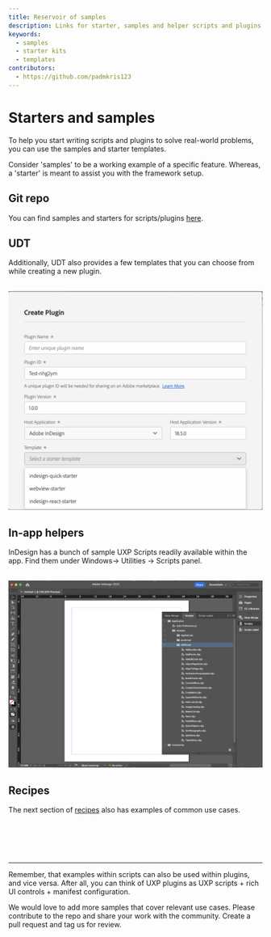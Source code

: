 ```yaml
---
title: Reservoir of samples
description: Links for starter, samples and helper scripts and plugins
keywords:
  - samples
  - starter kits
  - templates
contributors:
  - https://github.com/padmkris123
---
```


# Starters and samples
To help you start writing scripts and plugins to solve real-world problems, you can use the samples and starter templates.

Consider 'samples' to be a working example of a specific feature. Whereas, a 'starter' is meant to assist you with the framework setup.

## Git repo
You can find samples and starters for scripts/plugins [here](https://github.com/AdobeDocs/uxp-indesign-samples). 

## UDT
Additionally, UDT also provides a few templates that you can choose from while creating a new plugin. <br></br>

![Templates in UDT](create-plugin-template.png)

## In-app helpers
InDesign has a bunch of sample UXP Scripts readily available within the app. Find them under Windows-> Utilities -> Scripts panel. <br></br>

![Packaged sample scripts](scripts-panel.png)

## Recipes
The next section of [recipes](../recipes/) also has examples of common use cases. 

<br></br> <br></br> 

---

Remember, that examples within scripts can also be used within plugins, and vice versa. After all, you can think of UXP plugins as UXP scripts + rich UI controls + manifest configuration. 

We would love to add more samples that cover relevant use cases. Please contribute to the repo and share your work with the community. Create a pull request and tag us for review.
 